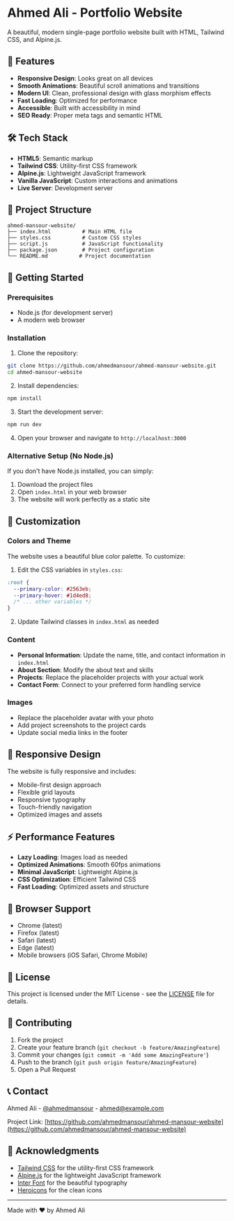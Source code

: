 # Ahmed Ali - Portfolio Website

A beautiful, modern single-page portfolio website built with HTML, Tailwind CSS, and Alpine.js.

## 🚀 Features

- **Responsive Design**: Looks great on all devices
- **Smooth Animations**: Beautiful scroll animations and transitions
- **Modern UI**: Clean, professional design with glass morphism effects
- **Fast Loading**: Optimized for performance
- **Accessible**: Built with accessibility in mind
- **SEO Ready**: Proper meta tags and semantic HTML

## 🛠️ Tech Stack

- **HTML5**: Semantic markup
- **Tailwind CSS**: Utility-first CSS framework
- **Alpine.js**: Lightweight JavaScript framework
- **Vanilla JavaScript**: Custom interactions and animations
- **Live Server**: Development server

## 📁 Project Structure

```
ahmed-mansour-website/
├── index.html          # Main HTML file
├── styles.css          # Custom CSS styles
├── script.js           # JavaScript functionality
├── package.json        # Project configuration
└── README.md          # Project documentation
```

## 🚀 Getting Started

### Prerequisites

- Node.js (for development server)
- A modern web browser

### Installation

1. Clone the repository:
```bash
git clone https://github.com/ahmedmansour/ahmed-mansour-website.git
cd ahmed-mansour-website
```

2. Install dependencies:
```bash
npm install
```

3. Start the development server:
```bash
npm run dev
```

4. Open your browser and navigate to `http://localhost:3000`

### Alternative Setup (No Node.js)

If you don't have Node.js installed, you can simply:

1. Download the project files
2. Open `index.html` in your web browser
3. The website will work perfectly as a static site

## 🎨 Customization

### Colors and Theme

The website uses a beautiful blue color palette. To customize:

1. Edit the CSS variables in `styles.css`:
```css
:root {
  --primary-color: #2563eb;
  --primary-hover: #1d4ed8;
  /* ... other variables */
}
```

2. Update Tailwind classes in `index.html` as needed

### Content

- **Personal Information**: Update the name, title, and contact information in `index.html`
- **About Section**: Modify the about text and skills
- **Projects**: Replace the placeholder projects with your actual work
- **Contact Form**: Connect to your preferred form handling service

### Images

- Replace the placeholder avatar with your photo
- Add project screenshots to the project cards
- Update social media links in the footer

## 📱 Responsive Design

The website is fully responsive and includes:

- Mobile-first design approach
- Flexible grid layouts
- Responsive typography
- Touch-friendly navigation
- Optimized images and assets

## ⚡ Performance Features

- **Lazy Loading**: Images load as needed
- **Optimized Animations**: Smooth 60fps animations
- **Minimal JavaScript**: Lightweight Alpine.js
- **CSS Optimization**: Efficient Tailwind CSS
- **Fast Loading**: Optimized assets and structure

## 🎯 Browser Support

- Chrome (latest)
- Firefox (latest)
- Safari (latest)
- Edge (latest)
- Mobile browsers (iOS Safari, Chrome Mobile)

## 📄 License

This project is licensed under the MIT License - see the [LICENSE](LICENSE) file for details.

## 🤝 Contributing

1. Fork the project
2. Create your feature branch (`git checkout -b feature/AmazingFeature`)
3. Commit your changes (`git commit -m 'Add some AmazingFeature'`)
4. Push to the branch (`git push origin feature/AmazingFeature`)
5. Open a Pull Request

## 📞 Contact

Ahmed Ali - [@ahmedmansour](https://twitter.com/ahmedmansour) - ahmed@example.com

Project Link: [https://github.com/ahmedmansour/ahmed-mansour-website](https://github.com/ahmedmansour/ahmed-mansour-website)

## 🙏 Acknowledgments

- [Tailwind CSS](https://tailwindcss.com/) for the utility-first CSS framework
- [Alpine.js](https://alpinejs.dev/) for the lightweight JavaScript framework
- [Inter Font](https://fonts.google.com/specimen/Inter) for the beautiful typography
- [Heroicons](https://heroicons.com/) for the clean icons

---

Made with ❤️ by Ahmed Ali
